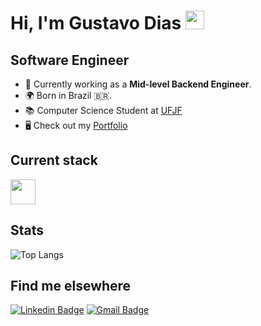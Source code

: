 # **Hi, I'm Gustavo Dias** <img src="https://raw.githubusercontent.com/hussainweb/hussainweb/main/icons/wave.gif" width="30">

## Software Engineer
* 💼 Currently working as a **Mid-level Backend Engineer**.
* 🌍 Born in Brazil 🇧🇷.
* 📚 Computer Science Student at [UFJF](https://www2.ufjf.br/ufjf/)
* 🖥️ Check out my [Portfolio](https://www.gustavodiasa.dev/)

## Current stack  
<div>  
  <img src="https://skillicons.dev/icons?i=go,typescript,nest,nodejs,elixir,aws,terraform,kubernetes,react,next" height="40" />
</div>

## Stats  
![Top Langs](https://github-readme-stats.vercel.app/api/top-langs/?username=charmingruby&langs_count=6&show_icons=true&theme=transparent&layout=compact)

## Find me elsewhere
[![Linkedin Badge](https://img.shields.io/badge/-Linkedin-0e76a8?style=for-the-badge&logo=Linkedin&logoColor=fff&link=https://www.linkedin.com/in/gustavo-dias21/)](https://www.linkedin.com/in/gustavo-dias21/) 
[![Gmail Badge](https://img.shields.io/badge/-Email-EA4335?style=for-the-badge&logo=Gmail&logoColor=fff&link=mailto:gustavodiasa2121@gmail.com)](gustavodiasa2121@gmail.com)
